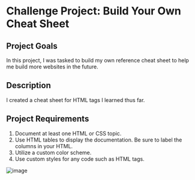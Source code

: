 # Challenge Project: Build Your Own Cheat Sheet


## Project Goals
In this project, I was tasked to build my own reference cheat sheet to help me build more websites in the future.

## Description
I created a cheat sheet for HTML tags I learned thus far.

## Project Requirements
1. Document at least one HTML or CSS topic.
2. Use HTML tables to display the documentation. Be sure to label the columns in your HTML.
3. Utilize a custom color scheme.
4. Use custom styles for any code such as HTML tags.

![image](https://github.com/maddielingad/CheatSheet/assets/96184579/84ec643f-fc04-4fe9-854e-4a0a0a6ae861)



